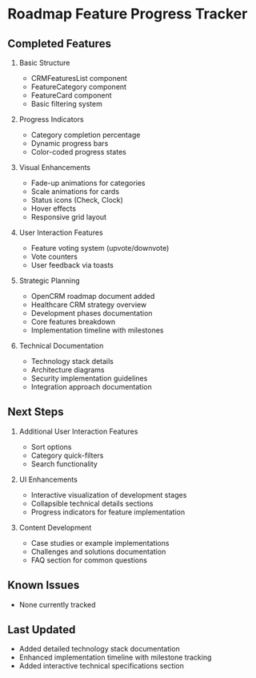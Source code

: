 
# Roadmap Feature Progress Tracker

## Completed Features
1. Basic Structure
   - CRMFeaturesList component
   - FeatureCategory component
   - FeatureCard component
   - Basic filtering system

2. Progress Indicators
   - Category completion percentage
   - Dynamic progress bars
   - Color-coded progress states

3. Visual Enhancements
   - Fade-up animations for categories
   - Scale animations for cards
   - Status icons (Check, Clock)
   - Hover effects
   - Responsive grid layout

4. User Interaction Features
   - Feature voting system (upvote/downvote)
   - Vote counters
   - User feedback via toasts

5. Strategic Planning
   - OpenCRM roadmap document added
   - Healthcare CRM strategy overview
   - Development phases documentation
   - Core features breakdown
   - Implementation timeline with milestones

6. Technical Documentation
   - Technology stack details
   - Architecture diagrams
   - Security implementation guidelines
   - Integration approach documentation

## Next Steps
1. Additional User Interaction Features
   - Sort options
   - Category quick-filters
   - Search functionality

2. UI Enhancements
   - Interactive visualization of development stages
   - Collapsible technical details sections
   - Progress indicators for feature implementation

3. Content Development
   - Case studies or example implementations
   - Challenges and solutions documentation
   - FAQ section for common questions

## Known Issues
- None currently tracked

## Last Updated
- Added detailed technology stack documentation
- Enhanced implementation timeline with milestone tracking
- Added interactive technical specifications section

